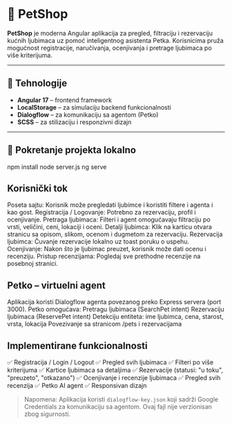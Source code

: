 # 🐾 PetShop

**PetShop** je moderna Angular aplikacija za pregled, filtraciju i rezervaciju kućnih ljubimaca uz pomoć inteligentnog asistenta Petka. Korisnicima pruža mogućnost registracije, naručivanja, ocenjivanja i pretrage ljubimaca po više kriterijuma.

---

## 🔧 Tehnologije

- **Angular 17** – frontend framework
- **LocalStorage** – za simulaciju backend funkcionalnosti
- **Dialogflow** – za komunikaciju sa agentom (Petko)
- **SCSS** – za stilizaciju i responzivni dizajn

---

## 🔧 Pokretanje projekta lokalno

npm install
node server.js
ng serve

## Korisnički tok

Poseta sajtu: Korisnik može pregledati ljubimce i koristiti filtere i agenta i kao gost.
Registracija / Logovanje: Potrebno za rezervaciju, profil i ocenjivanje.
Pretraga ljubimaca: Filteri i agent omogućavaju filtraciju po vrsti, veličini, ceni, lokaciji i oceni.
Detalji ljubimca: Klik na karticu otvara stranicu sa opisom, slikom, ocenom i dugmetom za rezervaciju.
Rezervacija ljubimca: Čuvanje rezervacije lokalno uz toast poruku o uspehu.
Ocenjivanje: Nakon što je ljubimac preuzet, korisnik može dati ocenu i recenziju.
Pristup recenzijama: Pogledaj sve prethodne recenzije na posebnoj stranici.

## Petko – virtuelni agent

Aplikacija koristi Dialogflow agenta povezanog preko Express servera (port 3000). Petko omogućava:
Pretragu ljubimaca (SearchPet intent)
Rezervaciju ljubimaca (ReservePet intent)
Detekciju entiteta: ime ljubimca, cena, starost, vrsta, lokacija
Povezivanje sa stranicom /pets i rezervacijama

## Implementirane funkcionalnosti
✅ Registracija / Login / Logout
✅ Pregled svih ljubimaca
✅ Filteri po više kriterijuma
✅ Kartice ljubimaca sa detaljima
✅ Rezervacije (statusi: "u toku", "preuzeto", "otkazano")
✅ Ocenjivanje i recenzije ljubimaca
✅ Pregled svih recenzija
✅ Petko AI agent
✅ Responsivan dizajn

> Napomena: Aplikacija koristi `dialogflow-key.json` koji sadrži Google Credentials za komunikaciju sa agentom. Ovaj fajl nije verzionisan zbog sigurnosti.